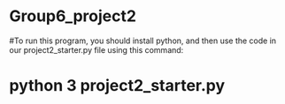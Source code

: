 # Group6_project2
#To run this program, you should install python, and then use the code in our project2_starter.py file using this command:
#  python 3 project2_starter.py
